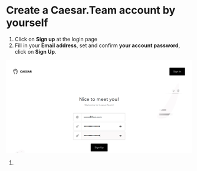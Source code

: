 # Create a Caesar.Team account by yourself



1. Click on **Sign up** at the login page
2. Fill in your **Email address**, set and confirm **your account password**, click on **Sign Up**.

![](../../.gitbook/assets/register-1%20%281%29.png)

1. 
